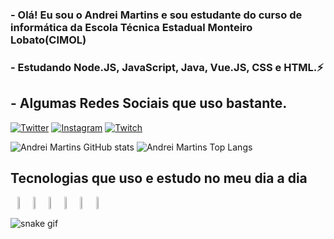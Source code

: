 ### - Olá! Eu sou o Andrei Martins e sou estudante do curso de informática da Escola Técnica Estadual Monteiro Lobato(CIMOL)
### - Estudando Node.JS, JavaScript, Java, Vue.JS, CSS e HTML.⚡

## - Algumas Redes Sociais que uso bastante.
[![Twitter](https://img.shields.io/badge/Twitter-1DA1F2?style=for-the-badge&logo=twitter&logoColor=white)](https://twitter.com/AndreiElia444)
[![Instagram](https://img.shields.io/badge/Instagram-E4405F?style=for-the-badge&logo=instagram&logoColor=white)](https://instagram.com/_andrei_coelho?igshid=ZDdkNTZiNTM=4)
[![Twitch](https://img.shields.io/badge/Twitch-9146FF?style=for-the-badge&logo=twitch&logoColor=white)](https://www.twitch.tv/andrei_emc)

![Andrei Martins GitHub stats](https://github-readme-stats.vercel.app/api?username=AndreiMartinsCoelho&show_icons=true&theme=radical&layout=demo)
![Andrei Martins Top Langs](https://github-readme-stats.vercel.app/api/top-langs/?username=AndreiMartinsCoelho&layout=compact&show_icons=true&theme=radical)
    
## Tecnologias que uso e estudo no meu dia a dia
<div style="display: flex" align="center"><br/>
    <img align="center" margin="10%" width="5%" src="https://cdn.jsdelivr.net/gh/devicons/devicon/icons/css3/css3-original.svg" />    
    <img align="center" margin="10%" width="5%" src="https://cdn.jsdelivr.net/gh/devicons/devicon/icons/html5/html5-original.svg" />   
    <img align="center" margin="10%" width="5%" src="https://cdn.jsdelivr.net/gh/devicons/devicon/icons/javascript/javascript-original.svg" />    
    <img align="center" margin="10%" width="5%" src="https://cdn.jsdelivr.net/gh/devicons/devicon/icons/java/java-original.svg" />   
    <img align="center" margin="10%" width="5%" src="https://cdn.jsdelivr.net/gh/devicons/devicon/icons/nodejs/nodejs-original.svg" />
    <img align="center" margin="10%" width="5%" src="https://cdn.jsdelivr.net/gh/devicons/devicon/icons/vuejs/vuejs-original.svg" />
</div>

![snake gif](https://github.com/vinikrummenauer/vinikrummenauer/blob/output/github-contribution-grid-snake.svg)
